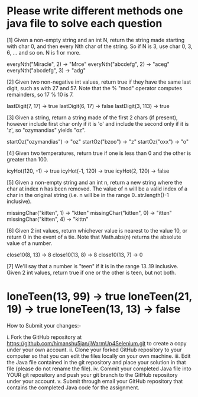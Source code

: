 Please write different methods one java file to solve each question
====================================================================================

[1] Given a non-empty string and an int N, return the string made starting with char 0, and then every Nth char of the string. So if N is 3, use char 0, 3, 6, ... and so on. N is 1 or more. 

everyNth("Miracle", 2) → "Mrce"
everyNth("abcdefg", 2) → "aceg"
everyNth("abcdefg", 3) → "adg"


[2] Given two non-negative int values, return true if they have the same last digit, such as with 27 and 57. Note that the % "mod" operator computes remainders, so 17 % 10 is 7. 

lastDigit(7, 17) → true
lastDigit(6, 17) → false
lastDigit(3, 113) → true

[3] Given a string, return a string made of the first 2 chars (if present), however include first char only if it is 'o' and include the second only if it is 'z', so "ozymandias" yields "oz". 

startOz("ozymandias") → "oz"
startOz("bzoo") → "z"
startOz("oxx") → "o"

[4] Given two temperatures, return true if one is less than 0 and the other is greater than 100. 

icyHot(120, -1) → true
icyHot(-1, 120) → true
icyHot(2, 120) → false

[5] Given a non-empty string and an int n, return a new string where the char at index n has been removed. The value of n will be a valid index of a char in the original string (i.e. n will be in the range 0..str.length()-1 inclusive). 

missingChar("kitten", 1) → "ktten"
missingChar("kitten", 0) → "itten"
missingChar("kitten", 4) → "kittn"

[6] Given 2 int values, return whichever value is nearest to the value 10, or return 0 in the event of a tie. Note that Math.abs(n) returns the absolute value of a number. 

close10(8, 13) → 8
close10(13, 8) → 8
close10(13, 7) → 0


[7] We'll say that a number is "teen" if it is in the range 13..19 inclusive. Given 2 int values, return true if one or the other is teen, but not both. 

loneTeen(13, 99) → true
loneTeen(21, 19) → true
loneTeen(13, 13) → false
==============================================================================================================
How to Submit your changes:-

i.  Fork the GitHub repository at https://github.com/himanshu5jan/jWarmUp4Selenium.git to create a copy under your own account.
ii. Clone your forked GitHub repository to your computer so that you can edit the files locally on your own machine. 
iii. Edit the Java file contained in the git repository and place your solution in that file (please do not rename the file).
iv. Commit your completed Java file into YOUR git repository and push your git branch to the GitHub repository under your account.
v. Submit through email your GitHub repository that contains the completed Java code for the assignment.
